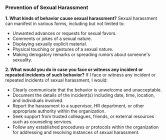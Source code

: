 ### Prevention of Sexual Harassment

**1. What kinds of behavior cause sexual harassment?**
   Sexual harassment can manifest in various forms, including but not limited to:
   - Unwanted advances or requests for sexual favors.
   - Comments or jokes of a sexual nature.
   - Displaying sexually explicit material.
   - Physical touching or gestures of a sexual nature.
   - Making derogatory remarks or spreading rumors about someone's sexuality.

**2. What would you do in case you face or witness any incident or repeated incidents of such behavior?**
   If I face or witness any incident or repeated incidents of sexual harassment, I would:
   - Clearly communicate that the behavior is unwelcome and unacceptable.
   - Document the details of the incident(s) including date, time, location, and individuals involved.
   - Report the harassment to a supervisor, HR department, or other appropriate authority within the organization.
   - Seek support from trusted colleagues, friends, or external resources such as counseling services.
   - Follow any established procedures or protocols within the organization for addressing and resolving instances of sexual harassment.

